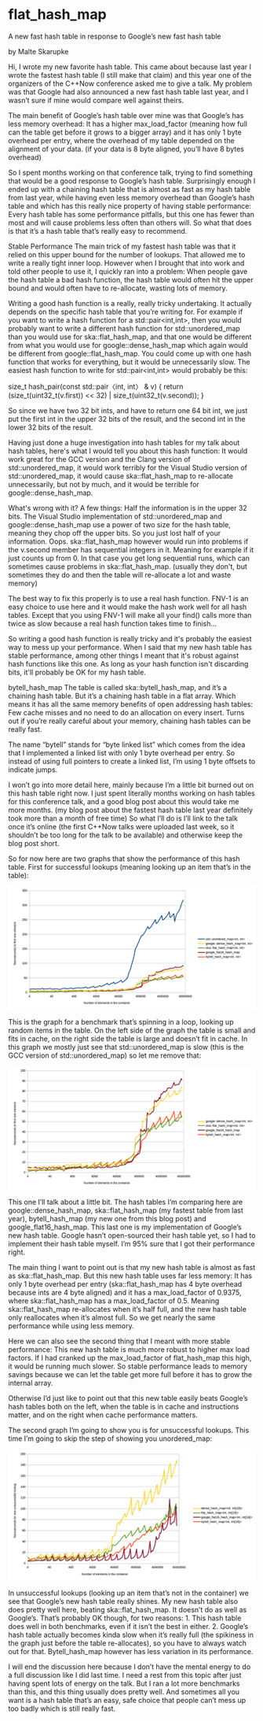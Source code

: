 # flat_hash_map

A new fast hash table in response to Google’s new fast hash table

by Malte Skarupke

Hi, I wrote my new favorite hash table. This came about because last year I wrote the fastest hash table (I still make that claim) and this year one of the organizers of the C++Now conference asked me to give a talk. My problem was that Google had also announced a new fast hash table last year, and I wasn’t sure if mine would compare well against theirs.

The main benefit of Google’s hash table over mine was that Google’s has less memory overhead: It has a higher max_load_factor (meaning how full can the table get before it grows to a bigger array) and it has only 1 byte overhead per entry, where the overhead of my table depended on the alignment of your data. (if your data is 8 byte aligned, you’ll have 8 bytes overhead)

So I spent months working on that conference talk, trying to find something that would be a good response to Google’s hash table. Surprisingly enough I ended up with a chaining hash table that is almost as fast as my hash table from last year, while having even less memory overhead than Google’s hash table and which has this really nice property of having stable performance: Every hash table has some performance pitfalls, but this one has fewer than most and will cause problems less often than others will. So what that does is that it’s a hash table that’s really easy to recommend.


Stable Performance
The main trick of my fastest hash table was that it relied on this upper bound for the number of lookups. That allowed me to write a really tight inner loop. However when I brought that into work and told other people to use it, I quickly ran into a problem: When people gave the hash table a bad hash function, the hash table would often hit the upper bound and would often have to re-allocate, wasting lots of memory.

Writing a good hash function is a really, really tricky undertaking. It actually depends on the specific hash table that you’re writing for. For example if you want to write a hash function for a std::pair<int,int>, then you would probably want to write a different hash function for std::unordered_map than you would use for ska::flat_hash_map, and that one would be different from what you would use for google::dense_hash_map which again would be different from google::flat_hash_map. You could come up with one hash function that works for everything, but it would be unnecessarily slow. The easiest hash function to write for std::pair<int,int> would probably be this:


size_t hash_pair(const std::pair〈int, int〉 & v)
{
    return (size_t(uint32_t(v.first)) << 32)
          | size_t(uint32_t(v.second));
}

So since we have two 32 bit ints, and have to return one 64 bit int, we just put the first int in the upper 32 bits of the result, and the second int in the lower 32 bits of the result.

Having just done a huge investigation into hash tables for my talk about hash tables, here's what I would tell you about this hash function: It would work great for the GCC version and the Clang version of std::unordered_map, it would work terribly for the Visual Studio version of std::unordered_map, it would cause ska::flat_hash_map to re-allocate unnecessarily, but not by much, and it would be terrible for google::dense_hash_map.

What's wrong with it? A few things: Half the information is in the upper 32 bits. The Visual Studio implementation of std::unordered_map and google::dense_hash_map use a power of two size for the hash table, meaning they chop off the upper bits. So you just lost half of your information. Oops. ska::flat_hash_map however would run into problems if the v.second member has sequential integers in it. Meaning for example if it just counts up from 0. In that case you get long sequential runs, which can sometimes cause problems in ska::flat_hash_map. (usually they don't, but sometimes they do and then the table will re-allocate a lot and waste memory)

The best way to fix this properly is to use a real hash function. FNV-1 is an easy choice to use here and it would make the hash work well for all hash tables. Except that you using FNV-1 will make all your find() calls more than twice as slow because a real hash function takes time to finish…

So writing a good hash function is really tricky and it's probably the easiest way to mess up your performance. When I said that my new hash table has stable performance, among other things I meant that it's robust against hash functions like this one. As long as your hash function isn't discarding bits, it'll probably be OK for my hash table.

bytell_hash_map
The table is called ska::bytell_hash_map, and it’s a chaining hash table. But it’s a chaining hash table in a flat array. Which means it has all the same memory benefits of open addressing hash tables: Few cache misses and no need to do an allocation on every insert. Turns out if you’re really careful about your memory, chaining hash tables can be really fast.

The name “bytell” stands for “byte linked list” which comes from the idea that I implemented a linked list with only 1 byte overhead per entry. So instead of using full pointers to create a linked list, I’m using 1 byte offsets to indicate jumps.

I won’t go into more detail here, mainly because I’m a little bit burned out on this hash table right now. I just spent literally months working on hash tables for this conference talk, and a good blog post about this would take me more months. (my blog post about the fastest hash table last year definitely took more than a month of free time) So what I’ll do is I’ll link to the talk once it’s online (the first C++Now talks were uploaded last week, so it shouldn’t be too long for the talk to be available) and otherwise keep the blog post short.

So for now here are two graphs that show the performance of this hash table. First for successful lookups (meaning looking up an item that’s in the table):

![bytell_successful](graphs/bytell_successful.png?raw=true "bytell_successful")

This is the graph for a benchmark that’s spinning in a loop, looking up random items in the table. On the left side of the graph the table is small and fits in cache, on the right side the table is large and doesn’t fit in cache. In this graph we mostly just see that std::unordered_map is slow (this is the GCC version of std::unordered_map) so let me remove that:

 

![bytell_successful_no_unordered](graphs/bytell_successful_no_unordered.png?raw=true "bytell_successful_no_unordered")


This one I’ll talk about a little bit. The hash tables I’m comparing here are google::dense_hash_map, ska::flat_hash_map (my fastest table from last year), bytell_hash_map (my new one from this blog post) and google_flat16_hash_map. This last one is my implementation of Google’s new hash table. Google hasn’t open-sourced their hash table yet, so I had to implement their hash table myself. I’m 95% sure that I got their performance right.

The main thing I want to point out is that my new hash table is almost as fast as ska::flat_hash_map. But this new hash table uses far less memory: It has only 1 byte overhead per entry (ska::flat_hash_map has 4 byte overhead because ints are 4 byte aligned) and it has a max_load_factor of 0.9375, where ska::flat_hash_map has a max_load_factor of 0.5. Meaning ska::flat_hash_map re-allocates when it’s half full, and the new hash table only reallocates when it’s almost full. So we get nearly the same performance while using less memory.

Here we can also see the second thing that I meant with more stable performance: This new hash table is much more robust to higher max load factors. If I had cranked up the max_load_factor of flat_hash_map this high, it would be running much slower. So stable performance leads to memory savings because we can let the table get more full before it has to grow the internal array.

Otherwise I’d just like to point out that this new table easily beats Google’s hash tables both on the left, when the table is in cache and instructions matter, and on the right when cache performance matters.

The second graph I’m going to show you is for unsuccessful lookups. This time I’m going to skip the step of showing you unordered_map:

![bytell_unsuccessful](graphs/bytell_unsuccessful.png?raw=true "bytell_unsuccessful")

In unsuccessful lookups (looking up an item that’s not in the container) we see that Google’s new hash table really shines. My new hash table also does pretty well here, beating ska::flat_hash_map. It doesn’t do as well as Google’s. That’s probably OK though, for two reasons: 1. This hash table does well in both benchmarks, even if it isn’t the best in either. 2. Google’s hash table actually becomes kinda slow when it’s really full (the spikiness in the graph just before the table re-allocates), so you have to always watch out for that. Bytell_hash_map however has less variation in its performance.

I will end the discussion here because I don’t have the mental energy to do a full discussion like I did last time. I need a rest from this topic after just having spent lots of energy on the talk. But I ran a lot more benchmarks than this, and this thing usually does pretty well. And sometimes all you want is a hash table that’s an easy, safe choice that people can’t mess up too badly which is still really fast.
